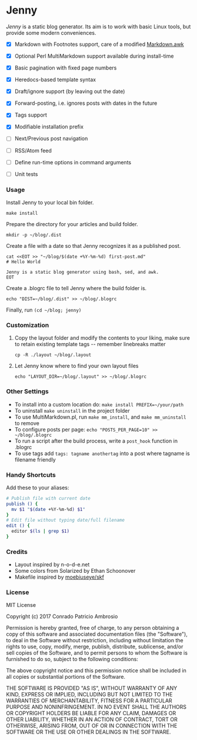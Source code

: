 # Jenny

_Jenny_ is a static blog generator. Its aim is to work with basic Linux tools, but provide some modern conveniences.

- [x] Markdown with Footnotes support, care of a modified [Markdown.awk](https://bitbucket.org/yiyus/md2html.awk)
- [x] Optional Perl MultiMarkdown support available during install-time
- [x] Basic pagination with fixed page numbers
- [x] Heredocs-based template syntax
- [x] Draft/ignore support (by leaving out the date)
- [x] Forward-posting, i.e. ignores posts with dates in the future
- [x] Tags support
- [x] Modifiable installation prefix
- [ ] Next/Previous post navigation
- [ ] RSS/Atom feed
- [ ] Define run-time options in command arguments
- [ ] Unit tests


### Usage

Install Jenny to your local bin folder.

```
make install
```

Prepare the directory for your articles and build folder.

```
mkdir -p ~/blog/.dist
```

Create a file with a date so that Jenny recognizes it as a published post.

```
cat <<EOT >> "~/blog/$(date +%Y-%m-%d) first-post.md"
# Hello World

Jenny is a static blog generator using bash, sed, and awk.
EOT
```

Create a .blogrc file to tell Jenny where the build folder is.

```
echo "DIST=~/blog/.dist" >> ~/blog/.blogrc
```

Finally, run `(cd ~/blog; jenny)`

### Customization

1. Copy the layout folder and modify the contents to your liking, make sure to retain existing template tags -- remember linebreaks matter

   ```
   cp -R ./layout ~/blog/.layout
   ```

2. Let Jenny know where to find your own layout files

   ```
   echo "LAYOUT_DIR=~/blog/.layout" >> ~/blog/.blogrc
   ```

### Other Settings

- To install into a custom location do: `make install PREFIX=~/your/path`
- To uninstall `make uninstall` in the project folder
- To use MultiMarkdown.pl, run `make mm_install`, and `make mm_uninstall` to remove
- To configure posts per page: `echo "POSTS_PER_PAGE=10" >> ~/blog/.blogrc`
- To run a script after the build process, write a `post_hook` function in .blogrc
- To use tags add `tags: tagname anothertag` into a post where tagname is filename friendly

### Handy Shortcuts

Add these to your aliases:

```bash
# Publish file with current date
publish () {
  mv $1 "$(date +%Y-%m-%d) $1"
}
# Edit file without typing date/full filename
edit () {
  editor $(ls | grep $1)
}
```

### Credits
- Layout inspired by n-o-d-e.net 
- Some colors from Solarized by Ethan Schoonover
- Makefile inspired by [moebiuseye/skf](https://github.com/moebiuseye/skf)

### License

MIT License

Copyright (c) 2017 Conrado Patricio Ambrosio

Permission is hereby granted, free of charge, to any person obtaining a copy
of this software and associated documentation files (the "Software"), to deal
in the Software without restriction, including without limitation the rights
to use, copy, modify, merge, publish, distribute, sublicense, and/or sell
copies of the Software, and to permit persons to whom the Software is
furnished to do so, subject to the following conditions:

The above copyright notice and this permission notice shall be included in all
copies or substantial portions of the Software.

THE SOFTWARE IS PROVIDED "AS IS", WITHOUT WARRANTY OF ANY KIND, EXPRESS OR
IMPLIED, INCLUDING BUT NOT LIMITED TO THE WARRANTIES OF MERCHANTABILITY,
FITNESS FOR A PARTICULAR PURPOSE AND NONINFRINGEMENT. IN NO EVENT SHALL THE
AUTHORS OR COPYRIGHT HOLDERS BE LIABLE FOR ANY CLAIM, DAMAGES OR OTHER
LIABILITY, WHETHER IN AN ACTION OF CONTRACT, TORT OR OTHERWISE, ARISING FROM,
OUT OF OR IN CONNECTION WITH THE SOFTWARE OR THE USE OR OTHER DEALINGS IN THE
SOFTWARE.
